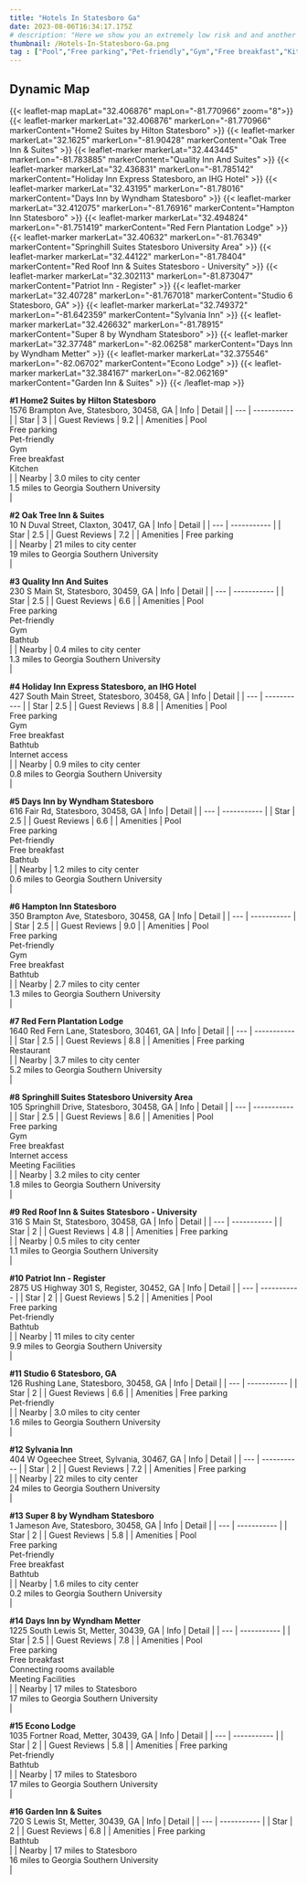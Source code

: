 ```yaml
---
title: "Hotels In Statesboro Ga"
date: 2023-08-06T16:34:17.175Z
# description: "Here we show you an extremely low risk and and another medium risk approach to earn passive income "
thumbnail: /Hotels-In-Statesboro-Ga.png
tag : ["Pool","Free parking","Pet-friendly","Gym","Free breakfast","Kitchen","Bathtub","Internet access","Restaurant","Meeting Facilities","Connecting rooms available"]
---
```


## Dynamic Map
{{< leaflet-map  mapLat="32.406876" mapLon="-81.770966" zoom="8">}}
    {{< leaflet-marker markerLat="32.406876" markerLon="-81.770966" markerContent="Home2 Suites by Hilton Statesboro" >}}
    {{< leaflet-marker markerLat="32.1625" markerLon="-81.90428" markerContent="Oak Tree Inn & Suites" >}}
    {{< leaflet-marker markerLat="32.443445" markerLon="-81.783885" markerContent="Quality Inn And Suites" >}}
    {{< leaflet-marker markerLat="32.436831" markerLon="-81.785142" markerContent="Holiday Inn Express Statesboro, an IHG Hotel" >}}
    {{< leaflet-marker markerLat="32.43195" markerLon="-81.78016" markerContent="Days Inn by Wyndham Statesboro" >}}
    {{< leaflet-marker markerLat="32.412075" markerLon="-81.76916" markerContent="Hampton Inn Statesboro" >}}
    {{< leaflet-marker markerLat="32.494824" markerLon="-81.751419" markerContent="Red Fern Plantation Lodge" >}}
    {{< leaflet-marker markerLat="32.40632" markerLon="-81.76349" markerContent="Springhill Suites Statesboro University Area" >}}
    {{< leaflet-marker markerLat="32.44122" markerLon="-81.78404" markerContent="Red Roof Inn & Suites Statesboro - University" >}}
    {{< leaflet-marker markerLat="32.302113" markerLon="-81.873047" markerContent="Patriot Inn - Register" >}}
    {{< leaflet-marker markerLat="32.40728" markerLon="-81.767018" markerContent="Studio 6 Statesboro, GA" >}}
    {{< leaflet-marker markerLat="32.749372" markerLon="-81.642359" markerContent="Sylvania Inn" >}}
    {{< leaflet-marker markerLat="32.426632" markerLon="-81.78915" markerContent="Super 8 by Wyndham Statesboro" >}}
    {{< leaflet-marker markerLat="32.37748" markerLon="-82.06258" markerContent="Days Inn by Wyndham Metter" >}}
    {{< leaflet-marker markerLat="32.375546" markerLon="-82.06702" markerContent="Econo Lodge" >}}
    {{< leaflet-marker markerLat="32.384167" markerLon="-82.062169" markerContent="Garden Inn & Suites" >}}
{{< /leaflet-map >}}


**#1 Home2 Suites by Hilton Statesboro**<br>1576 Brampton Ave, Statesboro, 30458, GA
| Info | Detail |
| --- | ----------- |
| Star | 3 |
| Guest Reviews | 9.2 |
| Amenities | Pool<br>Free parking<br>Pet-friendly<br>Gym<br>Free breakfast<br>Kitchen<br> |
| Nearby | 3.0 miles to city center<br>1.5 miles to Georgia Southern University<br> |

**#2 Oak Tree Inn & Suites**<br>10 N Duval Street, Claxton, 30417, GA
| Info | Detail |
| --- | ----------- |
| Star | 2.5 |
| Guest Reviews | 7.2 |
| Amenities | Free parking<br> |
| Nearby | 21 miles to city center<br>19 miles to Georgia Southern University<br> |

**#3 Quality Inn And Suites**<br>230 S Main St, Statesboro, 30459, GA
| Info | Detail |
| --- | ----------- |
| Star | 2.5 |
| Guest Reviews | 6.6 |
| Amenities | Pool<br>Free parking<br>Pet-friendly<br>Gym<br>Bathtub<br> |
| Nearby | 0.4 miles to city center<br>1.3 miles to Georgia Southern University<br> |

**#4 Holiday Inn Express Statesboro, an IHG Hotel**<br>427 South Main Street, Statesboro, 30458, GA
| Info | Detail |
| --- | ----------- |
| Star | 2.5 |
| Guest Reviews | 8.8 |
| Amenities | Pool<br>Free parking<br>Gym<br>Free breakfast<br>Bathtub<br>Internet access<br> |
| Nearby | 0.9 miles to city center<br>0.8 miles to Georgia Southern University<br> |

**#5 Days Inn by Wyndham Statesboro**<br>616 Fair Rd, Statesboro, 30458, GA
| Info | Detail |
| --- | ----------- |
| Star | 2.5 |
| Guest Reviews | 6.6 |
| Amenities | Pool<br>Free parking<br>Pet-friendly<br>Free breakfast<br>Bathtub<br> |
| Nearby | 1.2 miles to city center<br>0.6 miles to Georgia Southern University<br> |

**#6 Hampton Inn Statesboro**<br>350 Brampton Ave, Statesboro, 30458, GA
| Info | Detail |
| --- | ----------- |
| Star | 2.5 |
| Guest Reviews | 9.0 |
| Amenities | Pool<br>Free parking<br>Pet-friendly<br>Gym<br>Free breakfast<br>Bathtub<br> |
| Nearby | 2.7 miles to city center<br>1.3 miles to Georgia Southern University<br> |

**#7 Red Fern Plantation Lodge**<br>1640 Red Fern Lane, Statesboro, 30461, GA
| Info | Detail |
| --- | ----------- |
| Star | 2.5 |
| Guest Reviews | 8.8 |
| Amenities | Free parking<br>Restaurant<br> |
| Nearby | 3.7 miles to city center<br>5.2 miles to Georgia Southern University<br> |

**#8 Springhill Suites Statesboro University Area**<br>105 Springhill Drive, Statesboro, 30458, GA
| Info | Detail |
| --- | ----------- |
| Star | 2.5 |
| Guest Reviews | 8.6 |
| Amenities | Pool<br>Free parking<br>Gym<br>Free breakfast<br>Internet access<br>Meeting Facilities<br> |
| Nearby | 3.2 miles to city center<br>1.8 miles to Georgia Southern University<br> |

**#9 Red Roof Inn & Suites Statesboro - University**<br>316 S Main St, Statesboro, 30458, GA
| Info | Detail |
| --- | ----------- |
| Star | 2 |
| Guest Reviews | 4.8 |
| Amenities | Free parking<br> |
| Nearby | 0.5 miles to city center<br>1.1 miles to Georgia Southern University<br> |

**#10 Patriot Inn - Register**<br>2875 US Highway 301 S, Register, 30452, GA
| Info | Detail |
| --- | ----------- |
| Star | 2 |
| Guest Reviews | 5.2 |
| Amenities | Pool<br>Free parking<br>Pet-friendly<br>Bathtub<br> |
| Nearby | 11 miles to city center<br>9.9 miles to Georgia Southern University<br> |

**#11 Studio 6 Statesboro, GA**<br>126 Rushing Lane, Statesboro, 30458, GA
| Info | Detail |
| --- | ----------- |
| Star | 2 |
| Guest Reviews | 6.6 |
| Amenities | Free parking<br>Pet-friendly<br> |
| Nearby | 3.0 miles to city center<br>1.6 miles to Georgia Southern University<br> |

**#12 Sylvania Inn**<br>404 W Ogeechee Street, Sylvania, 30467, GA
| Info | Detail |
| --- | ----------- |
| Star | 2 |
| Guest Reviews | 7.2 |
| Amenities | Free parking<br> |
| Nearby | 22 miles to city center<br>24 miles to Georgia Southern University<br> |

**#13 Super 8 by Wyndham Statesboro**<br>1 Jameson Ave, Statesboro, 30458, GA
| Info | Detail |
| --- | ----------- |
| Star | 2 |
| Guest Reviews | 5.8 |
| Amenities | Pool<br>Free parking<br>Pet-friendly<br>Free breakfast<br>Bathtub<br> |
| Nearby | 1.6 miles to city center<br>0.2 miles to Georgia Southern University<br> |

**#14 Days Inn by Wyndham Metter**<br>1225 South Lewis St, Metter, 30439, GA
| Info | Detail |
| --- | ----------- |
| Star | 2.5 |
| Guest Reviews | 7.8 |
| Amenities | Pool<br>Free parking<br>Free breakfast<br>Connecting rooms available<br>Meeting Facilities<br> |
| Nearby | 17 miles to Statesboro<br>17 miles to Georgia Southern University<br> |

**#15 Econo Lodge**<br>1035 Fortner Road, Metter, 30439, GA
| Info | Detail |
| --- | ----------- |
| Star | 2 |
| Guest Reviews | 5.8 |
| Amenities | Free parking<br>Pet-friendly<br>Bathtub<br> |
| Nearby | 17 miles to Statesboro<br>17 miles to Georgia Southern University<br> |

**#16 Garden Inn & Suites**<br>720 S Lewis St, Metter, 30439, GA
| Info | Detail |
| --- | ----------- |
| Star | 2 |
| Guest Reviews | 6.8 |
| Amenities | Free parking<br>Bathtub<br> |
| Nearby | 17 miles to Statesboro<br>16 miles to Georgia Southern University<br> |

